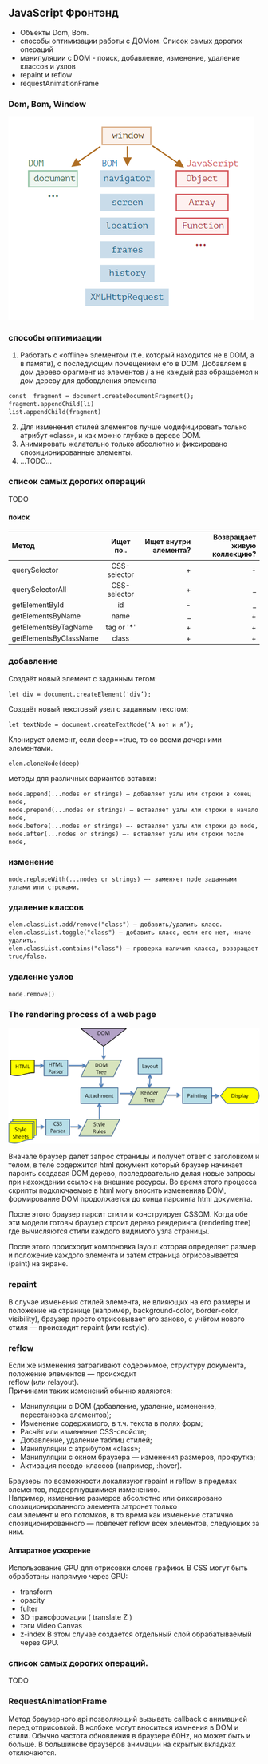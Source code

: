 ## JavaScript Фронтэнд
* Объекты Dom, Bom.
* способы оптимизации работы с ДОМом. Список самых дорогих операций
* манипуляции с DOM - поиск, добавление, изменение, удаление классов и узлов
* repaint и reflow
* requestAnimationFrame

### Dom, Bom, Window
![window](/img/window.png)    

### способы оптимизации
1. Работать с «offline» элементом (т.е. который находится не в DOM, а в памяти), с последующим помещением его в DOM.
Добавляем в дом дерево фрагмент из элементов / а не каждый раз обращаемся к дом дереву для добовдления элемента
```
const  fragment = document.createDocumentFragment();
fragment.appendChild(li)
list.appendChild(fragment)
```
2. Для изменения стилей элементов лучше модифицировать только атрибут «class», и как можно глубже в дереве DOM.
3. Анимировать желательно только абсолютно и фиксировано спозиционированные элементы.
4. ...TODO...

### cписок самых дорогих операций
TODO


#### поиск  

| Метод                   | Ищет по..       | Ищет внутри элемента? | Возвращает живую коллекцию?|
|:----------------------- |:---------------:| ---------------------:| --------------------------:|
| querySelector           |CSS-selector     |+                      |-                           |
| querySelectorAll        |CSS-selector     |+                      |_                           |
| getElementById          |id               |-                      |_                           |
| getElementsByName       |name             |_                      |+                           |    
| getElementsByTagName    |tag or '*'       |+                      |+                           |
| getElementsByClassName  |class            |+                      |+                           |


### добавление
Создаёт новый элемент с заданным тегом:
``` 
let div = document.createElement('div’);
```

Создаёт новый текстовый узел с заданным текстом:
```  
let textNode = document.createTextNode('А вот и я’);
```
Клонирует элемент, если deep==true, то со всеми дочерними элементами.
```
elem.cloneNode(deep)
```
методы для различных вариантов вставки:
```  
node.append(...nodes or strings) – добавляет узлы или строки в конец node,
node.prepend(...nodes or strings) – вставляет узлы или строки в начало node,
node.before(...nodes or strings) –- вставляет узлы или строки до node,
node.after(...nodes or strings) –- вставляет узлы или строки после node,
```
 
### изменение
```
node.replaceWith(...nodes or strings) –- заменяет node заданными узлами или строками.
```

### удаление классов
```
elem.classList.add/remove("class") – добавить/удалить класс.
elem.classList.toggle("class") – добавить класс, если его нет, иначе удалить.
elem.classList.contains("class") – проверка наличия класса, возвращает true/false.
```

### удаление узлов  
```
node.remove()
```
### The rendering process of a web page
![rebase](/img/browser_flow.png)    

Вначале браузер далет запрос страницы и получет ответ с заголовком и телом, в теле содержится html документ
который браузер начинает парсить создавая DOM дерево, последовательно делая новые запросы при нахождении
ссылок на внешние ресурсы. Во время этого процесса скрипты подключаемые в html могу вносить измененияв DOM,
формирование DOM продолжается до конца парсинга html документа.  

После этого браузер парсит стили и конструирует CSSOM. Когда обе эти модели готовы браузер строит дерево рендеринга (rendering tree)
где вычисляются стили каждого видимого узла страницы.  

После этого происходит компоновка layout которая определяет размер и положение каждого элемента и затем страница
отрисовывается (paint) на экране.

### repaint  
В случае изменения стилей элемента, не влияющих на его размеры и положение на странице (например, background-color, border-color, visibility), браузер просто отрисовывает его заново, с учётом нового стиля — происходит repaint (или restyle).

### reflow  
Если же изменения затрагивают содержимое, структуру документа, положение элементов — происходит  
reflow (или relayout).  
Причинами таких изменений обычно являются:  
* Манипуляции с DOM (добавление, удаление, изменение, перестановка элементов);
* Изменение содержимого, в т.ч. текста в полях форм;
* Расчёт или изменение CSS-свойств;
* Добавление, удаление таблиц стилей;
* Манипуляции с атрибутом «class»;
* Манипуляции с окном браузера — изменения размеров, прокрутка;
*  Активация псевдо-классов (например, :hover).

Браузеры по возможности локализуют repaint и reflow в пределах элементов, подвергнувшимися изменению.    
Например, изменение размеров абсолютно или фиксировано спозиционированного элемента затронет только  
сам элемент и его потомков, в то время как изменение статично спозиционированного — повлечет reflow всех элементов, следующих за ним.

#### Аппаратное ускорение
Использование GPU для отрисовки слоев графики. В CSS могут быть обработаны напрямую через GPU:
* transform
* opacity
* fulter
* 3D трансформации ( translate Z )
* тэги Video Canvas
* z-index
В этом случае создается отдельный слой обрабатываемый через GPU.

### cписок самых дорогих операций.
TODO

### RequestAnimationFrame
Метод браузерного api позволяющий вызывать callback с анимацией перед отприсовкой. В колбэке могут вноситься измнения в DOM и стили. Обычно частота обновления в браузере 60Hz, но может быть и больше. В большинсве браузеров анимации на скрытых вкладках отключаются. 
